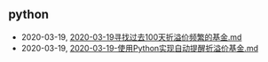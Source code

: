 ## python
* 2020-03-19, [2020-03-19寻找过去100天折溢价频繁的基金.md](../posts/2020-03-19寻找过去100天折溢价频繁的基金.md)
* 2020-03-19, [2020-03-19-使用Python实现自动提醒折溢价基金.md](../posts/2020-03-19-使用Python实现自动提醒折溢价基金.md)